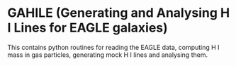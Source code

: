 # GAHILE (Generating and Analysing H I Lines for EAGLE galaxies)
This contains python routines for reading the EAGLE data, computing H I mass in gas particles, generating mock H I lines and analysing them.
